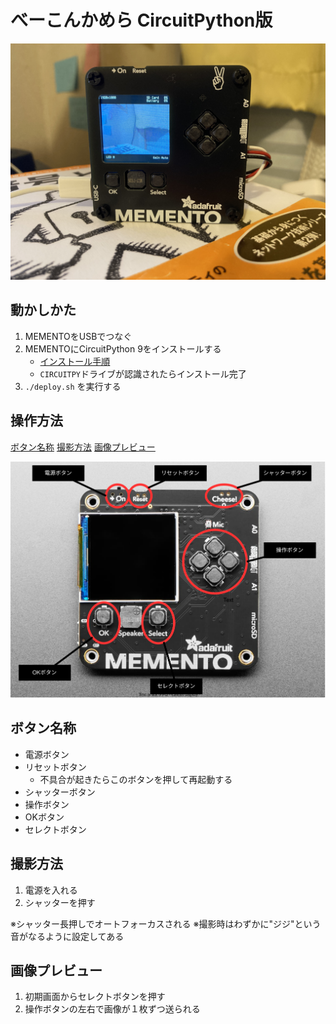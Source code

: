 # べーこんかめら CircuitPython版

![べーこんかめら背面](bacon_pycamera.jpg)


## 動かしかた

1. MEMENTOをUSBでつなぐ
2. MEMENTOにCircuitPython 9をインストールする
   - [インストール手順](https://learn.adafruit.com/adafruit-memento-camera-board/install-circuitpython)
   - `CIRCUITPY`ドライブが認識されたらインストール完了
3. `./deploy.sh` を実行する
   
## 操作方法

[ボタン名称](#ボタン名称)
[撮影方法](#撮影方法)
[画像プレビュー](#画像プレビュー)

![a](bacon_pycamera_.drawio.svg)

## ボタン名称

- 電源ボタン
- リセットボタン
  - 不具合が起きたらこのボタンを押して再起動する
- シャッターボタン
- 操作ボタン
- OKボタン
- セレクトボタン

## 撮影方法

1. 電源を入れる
2. シャッターを押す

※シャッター長押しでオートフォーカスされる
※撮影時はわずかに"ジジ"という音がなるように設定してある

## 画像プレビュー

1. 初期画面からセレクトボタンを押す
2. 操作ボタンの左右で画像が１枚ずつ送られる